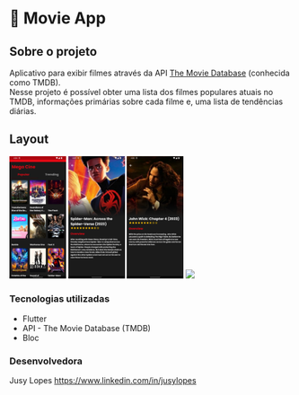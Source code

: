 # 🎥 Movie App
## Sobre o projeto

Aplicativo para exibir filmes através da API [The Movie Database](https://www.themoviedb.org/documentation/api?language=pt-BR) (conhecida como TMDB). 
<br>Nesse projeto é possível obter uma lista dos filmes populares atuais no TMDB, informações primárias sobre cada filme e, 
uma lista de tendências diárias.</br>


## Layout 
<p>
<img src="screenshots/Screenshot_1.png" width="20%">
<img src="screenshots/Screenshot_2.png" width="20%">
<img src="screenshots/Screenshot_4.png" width="20%">
<img src="screenshots/movie_app.gif" width="20%">
</p>


### Tecnologias utilizadas

* Flutter
* API - The Movie Database (TMDB)
* Bloc


### Desenvolvedora

Jusy Lopes
https://www.linkedin.com/in/jusylopes
